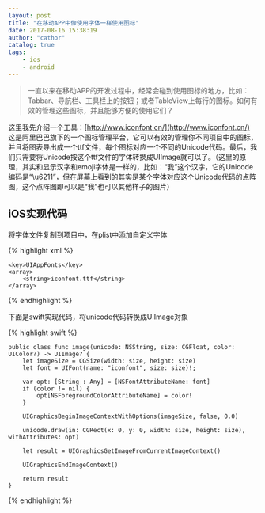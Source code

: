 ```yaml
---
layout: post
title: "在移动APP中像使用字体一样使用图标"
date: 2017-08-16 15:38:19
author: "cathor"
catalog: true
tags:
    - ios
    - android
---
```




> 一直以来在移动APP的开发过程中，经常会碰到使用图标的地方，比如：Tabbar、导航栏、工具栏上的按钮；或者TableView上每行的图标。如何有效的管理这些图标，并且能够方便的使用它们？

这里我先介绍一个工具：[http://www.iconfont.cn/](http://www.iconfont.cn/) 这是阿里巴巴旗下的一个图标管理平台，它可以有效的管理你不同项目中的图标，并且将图表导出成一个ttf文件，每个图标对应一个不同的Unicode代码。最后，我们只需要将Unicode按这个ttf文件的字体转换成UIImage就可以了。（这里的原理，其实和显示汉字和emoji字体是一样的，比如：“我”这个汉字，它的Unicode编码是“\u6211”，但在屏幕上看到的其实是某个字体对应这个Unicode代码的点阵图，这个点阵图即可以是“我”也可以其他样子的图片）



## iOS实现代码

将字体文件复制到项目中，在plist中添加自定义字体

{% highlight xml %}

	<key>UIAppFonts</key>
	<array>
		<string>iconfont.ttf</string>
	</array>
{% endhighlight %}


下面是swift实现代码，将unicode代码转换成UIImage对象

{% highlight swift %}

    public class func image(unicode: NSString, size: CGFloat, color: UIColor?) -> UIImage? {
        let imageSize = CGSize(width: size, height: size)
        let font = UIFont(name: "iconfont", size: size)!;
        
        var opt: [String : Any] = [NSFontAttributeName: font]
        if (color != nil) {
            opt[NSForegroundColorAttributeName] = color!
        }
        
        UIGraphicsBeginImageContextWithOptions(imageSize, false, 0.0)
        
        unicode.draw(in: CGRect(x: 0, y: 0, width: size, height: size), withAttributes: opt)
        
        let result = UIGraphicsGetImageFromCurrentImageContext()
        
        UIGraphicsEndImageContext()
        
        return result
    }

{% endhighlight %}

